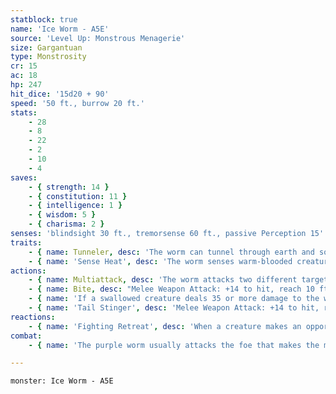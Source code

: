 ```yaml
---
statblock: true
name: 'Ice Worm - A5E'
source: 'Level Up: Monstrous Menagerie'
size: Gargantuan
type: Monstrosity
cr: 15
ac: 18
hp: 247
hit_dice: '15d20 + 90'
speed: '50 ft., burrow 20 ft.'
stats:
    - 28
    - 8
    - 22
    - 2
    - 10
    - 4
saves:
    - { strength: 14 }
    - { constitution: 11 }
    - { intelligence: 1 }
    - { wisdom: 5 }
    - { charisma: 2 }
senses: 'blindsight 30 ft., tremorsense 60 ft., passive Perception 15'
traits:
    - { name: Tunneler, desc: 'The worm can tunnel through earth and solid rock, leaving behind a 10-foot-diameter tunnel.' }
    - { name: 'Sense Heat', desc: 'The worm senses warm-blooded creatures and warm objects within 60 feet.' }
actions:
    - { name: Multiattack, desc: 'The worm attacks two different targets with its bite and its tail stinger.' }
    - { name: Bite, desc: "Melee Weapon Attack: +14 to hit, reach 10 ft., one target. Hit: 25 (3d10 + 9) piercing damage. If the target is a Large or smaller creature, it makes a DC 19 Dexterity saving throw. On a failure, the target is swallowed. A swallowed creature is blinded and restrained, it has total cover from attacks from outside the worm, and it takes 24 (7d6) acid damage at the start of each of the worm's turns." }
    - { name: 'If a swallowed creature deals 35 or more damage to the worm in a single turn, or if the worm dies, the worm vomits up all swallowed creatures', desc: '' }
    - { name: 'Tail Stinger', desc: 'Melee Weapon Attack: +14 to hit, reach 10 ft., one creature. Hit: 19 (3d6 + 9) piercing damage, and the target makes a DC 19 Constitution saving throw, taking 42 (12d6) poison damage on a failed save or half damage on a success.' }
reactions:
    - { name: 'Fighting Retreat', desc: 'When a creature makes an opportunity attack on the worm, the worm attacks with either its bite or its tail stinger.' }
combat:
    - { name: 'The purple worm usually attacks the foe that makes the most noise, though it may also try to swallow a creature that badly injures it', desc: 'If attacked from one end while in one of its narrow tunnels, it burrows in a tight circle so it can attack with both its bite and stinger. In melee, it retreats and advances in order to get both its attacks in play and to make use of its Fighting Retreat reaction.' }

---
```

```statblock
monster: Ice Worm - A5E
```
